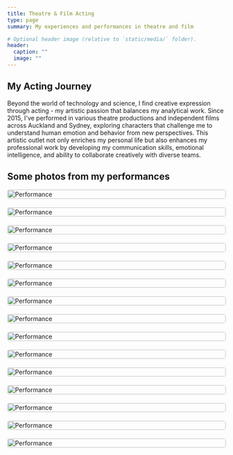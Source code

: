 ```yaml
---
title: Theatre & Film Acting
type: page
summary: My experiences and performances in theatre and film

# Optional header image (relative to `static/media/` folder).
header:
  caption: ""
  image: ""
---
```


## My Acting Journey

Beyond the world of technology and science, I find creative expression through acting - my artistic passion that balances my analytical work. Since 2015, I've performed in various theatre productions and independent films across Auckland and Sydney, exploring characters that challenge me to understand human emotion and behavior from new perspectives. This artistic outlet not only enriches my personal life but also enhances my professional work by developing my communication skills, emotional intelligence, and ability to collaborate creatively with diverse teams.

## Some photos from my performances

<div class="gallery-grid">
  <div class="gallery-item">
    <img src="gallery/IMG_0174.jpg" alt="Performance">
  </div>
  <div class="gallery-item">
    <img src="gallery/IMG_0643.jpg" alt="Performance">
  </div>
  <div class="gallery-item">
    <img src="gallery/IMG_0172.jpg" alt="Performance">
  </div>
  <div class="gallery-item">
    <img src="gallery/IMG_0639.jpg" alt="Performance">
  </div>
  <div class="gallery-item">
    <img src="gallery/IMG_0123.jpg" alt="Performance">
  </div>
  <div class="gallery-item">
    <img src="gallery/IMG_0640.jpg" alt="Performance">
  </div>
  <div class="gallery-item">
    <img src="gallery/IMG_0642.jpg" alt="Performance">
  </div>
  <div class="gallery-item">
    <img src="gallery/IMG_0149.jpg" alt="Performance">
  </div>
  <div class="gallery-item">
    <img src="gallery/IMG_0125.jpg" alt="Performance">
  </div>
  <div class="gallery-item">
    <img src="gallery/IMG_0644.jpg" alt="Performance">
  </div>
    <div class="gallery-item">
    <img src="gallery/IMG_0649.jpg" alt="Performance">
  </div>
  <div class="gallery-item">
    <img src="gallery/IMG_0648.jpg" alt="Performance">
  </div>
  <div class="gallery-item">
    <img src="gallery/IMG_0127.jpg" alt="Performance">
  </div>
  <div class="gallery-item">
    <img src="gallery/IMG_0651.jpg" alt="Performance">
  </div>
  <div class="gallery-item">
    <img src="gallery/IMG_0653.jpg" alt="Performance">
  </div>
</div>


<style>
.gallery-grid {
  display: grid;
  grid-template-columns: repeat(auto-fill, minmax(250px, 1fr));
  grid-gap: 20px;
}

.gallery-item img {
  width: 100%;
  height: auto;
  border-radius: 4px;
  transition: transform 0.3s ease;
}

.gallery-item img:hover {
  transform: scale(1.03);
}
</style>

